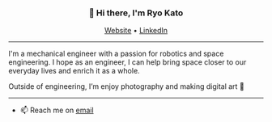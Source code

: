 <h3 align="center">👋 Hi there, I'm Ryo Kato</h3>

<p align="center">
  <a href="theryokato.github.io">Website</a> •
  <a href="https://www.linkedin.com/in/ryokato-texasam/">LinkedIn</a>
</p>

---
I'm a mechanical engineer with a passion for robotics and space engineering. I hope as an engineer, I can help bring space closer to our everyday lives and enrich it as a whole.

Outside of engineering, I’m enjoy photography and making digital art 🎨 

---

- 📫 Reach me on [email]("mailto:ryokato.inbox@gmail.com")
